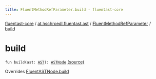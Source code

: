 ```yaml
---
title: FluentMethodRefParameter.build - fluentast-core
---
```


[fluentast-core](../../index.html) / [at.hschroedl.fluentast.ast](../index.html) / [FluentMethodRefParameter](index.html) / [build](.)

# build

`fun build(ast: `[`AST`](https://help.eclipse.org/neon/topic/org.eclipse.jdt.doc.isv/reference/api/org/eclipse/jdt/core/dom/AST.html)`): `[`ASTNode`](https://help.eclipse.org/neon/topic/org.eclipse.jdt.doc.isv/reference/api/org/eclipse/jdt/core/dom/ASTNode.html) [(source)](http://github.com/hschroedl/fluentast/tree/master/core/at.hschroedl.fluentast/ast/ASTNode.kt#L106)

Overrides [FluentASTNode.build](../-fluent-a-s-t-node/build.html)

